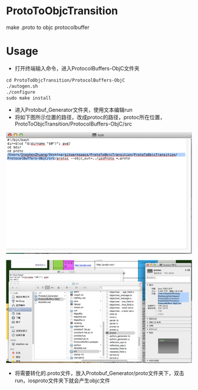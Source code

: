 ProtoToObjcTransition
=====================

make .proto to objc protocolbuffer


Usage
=====

- 打开终端输入命令，进入ProtocolBuffers-ObjC文件夹

```linux
cd ProtoToObjcTransition/ProtocolBuffers-ObjC
./autogen.sh
./configure
sudo make install
```

- 进入Protobuf_Generator文件夹，使用文本编辑run
- 将如下图所示位置的路径，改成protoc的路径，protoc所在位置，ProtoToObjcTransition/ProtocolBuffers-ObjC/src

![github logo](https://github.com/StephenZhuang/ProtoToObjcTransition/blob/master/2.png)

![github logo](https://github.com/StephenZhuang/ProtoToObjcTransition/blob/master/1.png)

- 将需要转化的.proto文件，放入Protobuf_Generator/proto文件夹下，双击run，iosproto文件夹下就会产生objc文件
